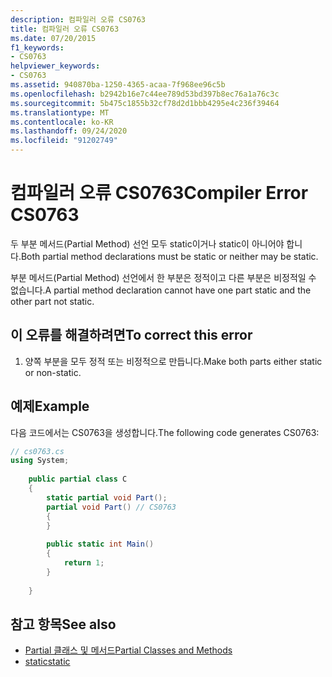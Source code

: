 ```yaml
---
description: 컴파일러 오류 CS0763
title: 컴파일러 오류 CS0763
ms.date: 07/20/2015
f1_keywords:
- CS0763
helpviewer_keywords:
- CS0763
ms.assetid: 940870ba-1250-4365-acaa-7f968ee96c5b
ms.openlocfilehash: b2942b16e7c44ee789d53bd397b8ec76a1a76c3c
ms.sourcegitcommit: 5b475c1855b32cf78d2d1bbb4295e4c236f39464
ms.translationtype: MT
ms.contentlocale: ko-KR
ms.lasthandoff: 09/24/2020
ms.locfileid: "91202749"
---
```

# <a name="compiler-error-cs0763"></a><span data-ttu-id="9e34f-103">컴파일러 오류 CS0763</span><span class="sxs-lookup"><span data-stu-id="9e34f-103">Compiler Error CS0763</span></span>

<span data-ttu-id="9e34f-104">두 부분 메서드(Partial Method) 선언 모두 static이거나 static이 아니어야 합니다.</span><span class="sxs-lookup"><span data-stu-id="9e34f-104">Both partial method declarations must be static or neither may be static.</span></span>  
  
 <span data-ttu-id="9e34f-105">부분 메서드(Partial Method) 선언에서 한 부분은 정적이고 다른 부분은 비정적일 수 없습니다.</span><span class="sxs-lookup"><span data-stu-id="9e34f-105">A partial method declaration cannot have one part static and the other part not static.</span></span>  
  
## <a name="to-correct-this-error"></a><span data-ttu-id="9e34f-106">이 오류를 해결하려면</span><span class="sxs-lookup"><span data-stu-id="9e34f-106">To correct this error</span></span>  
  
1. <span data-ttu-id="9e34f-107">양쪽 부분을 모두 정적 또는 비정적으로 만듭니다.</span><span class="sxs-lookup"><span data-stu-id="9e34f-107">Make both parts either static or non-static.</span></span>  
  
## <a name="example"></a><span data-ttu-id="9e34f-108">예제</span><span class="sxs-lookup"><span data-stu-id="9e34f-108">Example</span></span>  

 <span data-ttu-id="9e34f-109">다음 코드에서는 CS0763을 생성합니다.</span><span class="sxs-lookup"><span data-stu-id="9e34f-109">The following code generates CS0763:</span></span>  
  
```csharp  
// cs0763.cs  
using System;  
  
    public partial class C  
    {  
        static partial void Part();  
        partial void Part() // CS0763  
        {  
        }  
  
        public static int Main()  
        {  
            return 1;  
        }  
  
    }  
```  
  
## <a name="see-also"></a><span data-ttu-id="9e34f-110">참고 항목</span><span class="sxs-lookup"><span data-stu-id="9e34f-110">See also</span></span>

- [<span data-ttu-id="9e34f-111">Partial 클래스 및 메서드</span><span class="sxs-lookup"><span data-stu-id="9e34f-111">Partial Classes and Methods</span></span>](../programming-guide/classes-and-structs/partial-classes-and-methods.md)
- [<span data-ttu-id="9e34f-112">static</span><span class="sxs-lookup"><span data-stu-id="9e34f-112">static</span></span>](../language-reference/keywords/static.md)
